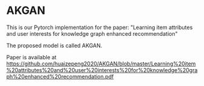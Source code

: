 # AKGAN
This is our Pytorch implementation for the paper: "Learning item attributes and user interests for knowledge graph enhanced recommendation"

The proposed model is called AKGAN.

Paper is available at https://github.com/huaizepeng2020/AKGAN/blob/master/Learning%20item%20attributes%20and%20user%20interests%20for%20knowledge%20graph%20enhanced%20recommendation.pdf
